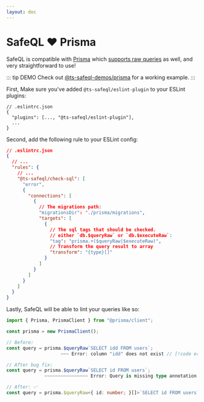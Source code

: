 ```yaml
---
layout: doc
---
```


# SafeQL :heart: Prisma

SafeQL is compatible with [Prisma](https://www.prisma.io/) which [supports raw queries](https://www.prisma.io/docs/concepts/components/prisma-client/raw-database-access) as well, and very straightforward to use!

::: tip DEMO
Check out [@ts-safeql-demos/prisma](https://github.com/ts-safeql/safeql/tree/main/demos/prisma) for a working example.
:::

First, Make sure you've added `@ts-safeql/eslint-plugin` to your ESLint plugins:

```json{3}
// .eslintrc.json
{
  "plugins": [..., "@ts-safeql/eslint-plugin"],
  ...
}
```

Second, add the following rule to your ESLint config:

```json
// .eslintrc.json
{
  // ...
  "rules": {
    // ...
    "@ts-safeql/check-sql": [
      "error",
      {
        "connections": [
          {
            // The migrations path:
            "migrationsDir": "./prisma/migrations",
            "targets": [
              {
                // The sql tags that should be checked.
                // either `db.$queryRaw` or `db.$executeRaw`:
                "tag": "prisma.+($queryRaw|$executeRaw)",
                // Transform the query result to array
                "transform": "{type}[]"
              }
            ]
          }
        ]
      }
    ]
  }
}
```

Lastly, SafeQL will be able to lint your queries like so:

```typescript
import { Prisma, PrismaClient } from "@prisma/client";

const prisma = new PrismaClient();

// Before:
const query = prisma.$queryRaw`SELECT idd FROM users`;
                    ~~~ Error: column "idd" does not exist // [!code error]

// After bug fix:
const query = prisma.$queryRaw`SELECT id FROM users`;
              ~~~~~~~~~~~~~~~~ Error: Query is missing type annotation // [!code error]

// After: ✅
const query = prisma.$queryRaw<{ id: number; }[]>`SELECT id FROM users`;
```